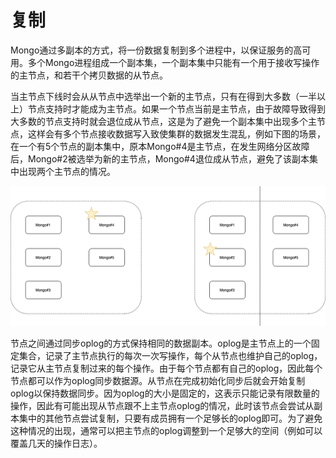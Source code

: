 # 复制

Mongo通过多副本的方式，将一份数据复制到多个进程中，以保证服务的高可用。多个Mongo进程组成一个副本集，一个副本集中只能有一个用于接收写操作的主节点，和若干个拷贝数据的从节点。

当主节点下线时会从从节点中选举出一个新的主节点，只有在得到大多数（一半以上）节点支持时才能成为主节点。如果一个节点当前是主节点，由于故障导致得到大多数的节点支持时就会退位成从节点，这是为了避免一个副本集中出现多个主节点，这样会有多个节点接收数据写入致使集群的数据发生混乱，例如下图的场景，在一个有5个节点的副本集中，原本Mongo#4是主节点，在发生网络分区故障后，Mongo#2被选举为新的主节点，Mongo#4退位成从节点，避免了该副本集中出现两个主节点的情况。

![选举](resources/replica_1.png)

节点之间通过同步oplog的方式保持相同的数据副本。oplog是主节点上的一个固定集合，记录了主节点执行的每次一次写操作，每个从节点也维护自己的oplog，记录它从主节点复制过来的每个操作。由于每个节点都有自己的oplog，因此每个节点都可以作为oplog同步数据源。从节点在完成初始化同步后就会开始复制oplog以保持数据同步。因为oplog的大小是固定的，这表示只能记录有限数量的操作，因此有可能出现从节点跟不上主节点oplog的情况，此时该节点会尝试从副本集中的其他节点尝试复制，只要有成员拥有一个足够长的oplog即可。为了避免这种情况的出现，通常可以把主节点的oplog调整到一个足够大的空间（例如可以覆盖几天的操作日志）。

